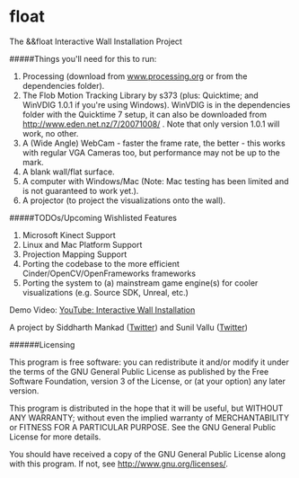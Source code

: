 float
=====

The &amp;&amp;float Interactive Wall Installation Project 

#####Things you'll need for this to run:

1. Processing (download from www.processing.org or from the dependencies folder).
2. The Flob Motion Tracking Library by s373 (plus: Quicktime; and WinVDIG 1.0.1 if you're using Windows). WinVDIG is in the dependencies folder with the Quicktime 7 setup, it can also be downloaded from http://www.eden.net.nz/7/20071008/ . Note that only version 1.0.1 will work, no other.
3. A (Wide Angle) WebCam - faster the frame rate, the better - this works with regular VGA Cameras too, but performance may not be up to the mark.
4. A blank wall/flat surface.
5. A computer with Windows/Mac (Note: Mac testing has been limited and is not guaranteed to work yet.).
6. A projector (to project the visualizations onto the wall).


#####TODOs/Upcoming Wishlisted Features

1. Microsoft Kinect Support
2. Linux and Mac Platform Support
3. Projection Mapping Support
4. Porting the codebase to the more efficient Cinder/OpenCV/OpenFrameworks frameworks
5. Porting the system to (a) mainstream game engine(s) for cooler visualizations (e.g. Source SDK, Unreal, etc.)


Demo Video: [YouTube: Interactive Wall Installation](https://www.youtube.com/watch?v=OGoZktCzMS4)


A project by Siddharth Mankad ([Twitter](https://twitter.com/smmankad)) and Sunil Vallu ([Twitter](https://twitter.com/sunilvallu)) <br />




######Licensing

This program is free software: you can redistribute it and/or modify
it under the terms of the GNU General Public License as published by
the Free Software Foundation, version 3 of the License, or
(at your option) any later version.

This program is distributed in the hope that it will be useful,
but WITHOUT ANY WARRANTY; without even the implied warranty of
MERCHANTABILITY or FITNESS FOR A PARTICULAR PURPOSE.  See the
GNU General Public License for more details.

You should have received a copy of the GNU General Public License
along with this program.  If not, see <http://www.gnu.org/licenses/>.
